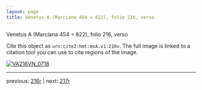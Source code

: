 ```yaml
---
layout: page
title: Venetus A (Marciana 454 = 822), folio 216, verso
---
```


Venetus A (Marciana 454 = 822), folio 216, verso

Cite this object as `urn:cite2:hmt:msA.v1:216v`.  The full image is linked to a citation tool you can use to cite regions of the image.

[![VA216VN_0718](http://www.homermultitext.org/iipsrv?IIIF=/project/homer/pyramidal/deepzoom/hmt/vaimg/2017a/VA216VN_0718.tif/full/800,/0/default.jpg)](http://www.homermultitext.org/ict2/?urn=urn:cite2:hmt:vaimg.2017a:VA216VN_0718) 

---

previous:  [216r](../216r/) | next: [217r](../217r/)